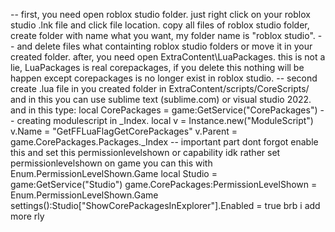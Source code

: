 -- first, you need open roblox studio folder. just right click on your roblox studio .lnk file and click file location. copy all files of roblox studio folder, create folder with name what you want, my folder name is "roblox studio".
-- and delete files what containting roblox studio folders or move it in your created folder. after, you need open ExtraContent\LuaPackages. this is not a lie, LuaPackages is real corepackages, if you delete this nothing will be happen except corepackages is no longer exist in roblox studio.
-- second create .lua file in you created folder in ExtraContent/scripts/CoreScripts/ and in this you can use sublime text (sublime.com) or visual studio 2022. and in this type:
local CorePackages = game:GetService("CorePackages")
-- creating modulescript in _Index.
local v = Instance.new("ModuleScript") v.Name = "GetFFLuaFlagGetCorePackages" v.Parent = game.CorePackages.Packages._Index
-- important part dont forgot enable this and set this permissionlevelshown or capability idk rather set permissionlevelshown on game you can this with Enum.PermissionLevelShown.Game 
local Studio = game:GetService("Studio")
game.CorePackages:PermissionLevelShown = Enum.PermissionLevelShown.Game 
settings():Studio["ShowCorePackagesInExplorer"].Enabled = true
brb i add more rly

